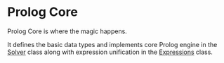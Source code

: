 Prolog Core
===========

Prolog Core is where the magic happens.

It defines the basic data types and implements core Prolog engine in the
[Solver](src/main/java/com/kajabity/prolog/core/engine/Solver.java) class along with expression unification
in the [Expressions](src/main/java/com/kajabity/prolog/core/expression/Expressions.java) class.
